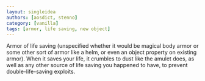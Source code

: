 ```yaml
---
layout: singleidea
authors: [aosdict, stenno]
category: [vanilla]
tags: [armor, life saving, new object]
---
```

Armor of life saving (unspecified whether it would be magical body armor or some
other sort of armor like a helm, or even an object property on existing armor).
When it saves your life, it crumbles to dust like the amulet does, as well as
any other source of life saving you happened to have, to prevent
double-life-saving exploits.
